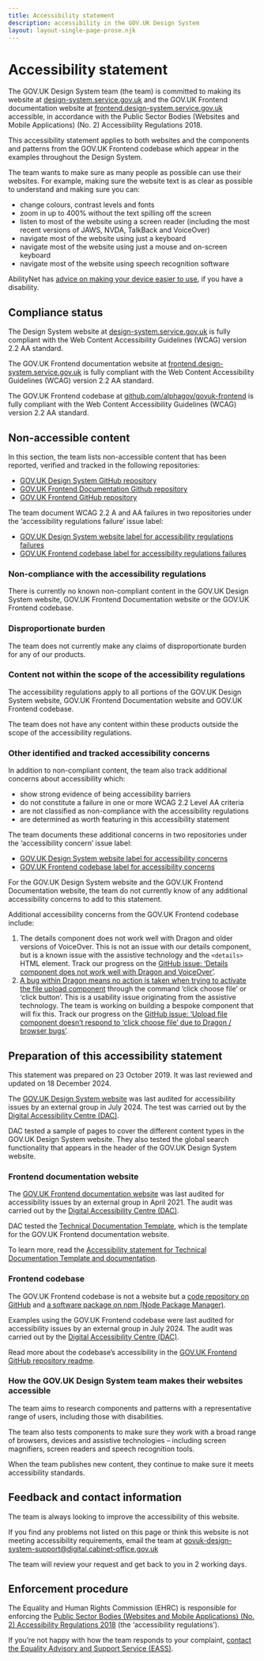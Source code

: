 ```yaml
---
title: Accessibility statement
description: accessibility in the GOV.UK Design System
layout: layout-single-page-prose.njk
---
```


# Accessibility statement

The GOV.UK Design System team (the team) is committed to making its website at [design-system.service.gov.uk](https://design-system.service.gov.uk/) and the GOV.UK Frontend documentation website at [frontend.design-system.service.gov.uk](https://frontend.design-system.service.gov.uk/) accessible, in accordance with the Public Sector Bodies (Websites and Mobile Applications) (No. 2) Accessibility Regulations 2018.

This accessibility statement applies to both websites and the components and patterns from the GOV.UK Frontend codebase which appear in the examples throughout the Design System.

The team wants to make sure as many people as possible can use their websites. For example, making sure the website text is as clear as possible to understand and making sure you can:

- change colours, contrast levels and fonts
- zoom in up to 400% without the text spilling off the screen
- listen to most of the website using a screen reader (including the most recent versions of JAWS, NVDA, TalkBack and VoiceOver)
- navigate most of the website using just a keyboard
- navigate most of the website using just a mouse and on-screen keyboard
- navigate most of the website using speech recognition software

AbilityNet has [advice on making your device easier to use](https://mcmw.abilitynet.org.uk/), if you have a disability.

## Compliance status

The Design System website at [design-system.service.gov.uk](https://design-system.service.gov.uk/) is fully compliant with the Web Content Accessibility Guidelines (WCAG) version 2.2 AA standard.

The GOV.UK Frontend documentation website at [frontend.design-system.service.gov.uk](https://frontend.design-system.service.gov.uk/) is fully compliant with the Web Content Accessibility Guidelines (WCAG) version 2.2 AA standard.

The GOV.UK Frontend codebase at [github.com/alphagov/govuk-frontend](https://github.com/alphagov/govuk-frontend) is fully compliant with the Web Content Accessibility Guidelines (WCAG) version 2.2 AA standard.

## Non-accessible content

In this section, the team lists non-accessible content that has been reported, verified and tracked in the following repositories:

- [GOV.UK Design System GitHub repository](https://github.com/alphagov/govuk-design-system)
- [GOV.UK Frontend Documentation Github repository](https://github.com/alphagov/govuk-frontend-docs)
- [GOV.UK Frontend GitHub repository](https://github.com/alphagov/govuk-frontend)

The team document WCAG 2.2 A and AA failures in two repositories under the ‘accessibility regulations failure’ issue label:

- [GOV.UK Design System website label for accessibility regulations failures](https://github.com/alphagov/govuk-design-system/issues?q=is%3Aopen+is%3Aissue+label%3A%22accessibility+regulations+failure%22)
- [GOV.UK Frontend codebase label for accessibility regulations failures](https://github.com/alphagov/govuk-frontend/issues?q=is%3Aopen+is%3Aissue+label%3A%22accessibility+regulations+failure%22)

### Non-compliance with the accessibility regulations

There is currently no known non-compliant content in the GOV.UK Design System website, GOV.UK Frontend Documentation website or the GOV.UK Frontend codebase.

### Disproportionate burden

The team does not currently make any claims of disproportionate burden for any of our products.

### Content not within the scope of the accessibility regulations

The accessibility regulations apply to all portions of the GOV.UK Design System website, GOV.UK Frontend Documentation website and GOV.UK Frontend codebase.

The team does not have any content within these products outside the scope of the accessibility regulations.

### Other identified and tracked accessibility concerns

In addition to non-compliant content, the team also track additional concerns about accessibility which:

- show strong evidence of being accessibility barriers
- do not constitute a failure in one or more WCAG 2.2 Level AA criteria
- are not classified as non-compliance with the accessibility regulations
- are determined as worth featuring in this accessibility statement

The team documents these additional concerns in two repositories under the ‘accessibility concern’ issue label:

- [GOV.UK Design System website label for accessibility concerns](https://github.com/alphagov/govuk-design-system/issues?q=is%3Aopen+is%3Aissue+label%3A%22accessibility+concern%22)
- [GOV.UK Frontend codebase label for accessibility concerns](https://github.com/alphagov/govuk-frontend/issues?q=is%3Aopen+is%3Aissue+label%3A%22accessibility+concern%22)

For the GOV.UK Design System website and the GOV.UK Frontend Documentation website, the team do not currently know of any additional accessibility concerns to add to this statement.

Additional accessibility concerns from the GOV.UK Frontend codebase include:

1.  The details component does not work well with Dragon and older versions of VoiceOver. This is not an issue with our details component, but is a known issue with the assistive technology and the `<details>` HTML element. Track our progress on the [GitHub issue: ‘Details component does not work well with Dragon and VoiceOver’](https://github.com/alphagov/govuk-frontend/issues/3693).
2.  [A bug within Dragon means no action is taken when trying to activate the file upload component](https://github.com/alphagov/reported-bugs/issues/35) through the command ‘click choose file’ or ‘click button’. This is a usability issue originating from the assistive technology. The team is working on building a bespoke component that will fix this. Track our progress on the [GitHub issue: ‘Upload file component doesn’t respond to ‘click choose file’ due to Dragon / browser bugs’](https://github.com/alphagov/govuk-frontend/issues/3686).

## Preparation of this accessibility statement

This statement was prepared on 23 October 2019. It was last reviewed and updated on 18 December 2024.

The [GOV.UK Design System website](https://design-system.service.gov.uk/) was last audited for accessibility issues by an external group in July 2024. The test was carried out by the [Digital Accessibility Centre (DAC)](https://digitalaccessibilitycentre.org/).

DAC tested a sample of pages to cover the different content types in the GOV.UK Design System website. They also tested the global search functionality that appears in the header of the GOV.UK Design System website.

### Frontend documentation website

The [GOV.UK Frontend documentation website](http://frontend.design-system.service.gov.uk/) was last audited for accessibility issues by an external group in April 2021. The audit was carried out by the [Digital Accessibility Centre (DAC)](https://digitalaccessibilitycentre.org/).

DAC tested the [Technical Documentation Template](https://tdt-documentation.london.cloudapps.digital/), which is the template for the GOV.UK Frontend documentation website.

To learn more, read the [Accessibility statement for Technical Documentation Template and documentation](https://github.com/alphagov/tdt-documentation/blob/main/source/accessibility/index.html.md.erb).

### Frontend codebase

The GOV.UK Frontend codebase is not a website but a [code repository on GitHub](https://github.com/alphagov/govuk-frontend) and [a software package on npm (Node Package Manager)](https://www.npmjs.com/package/govuk-frontend).

Examples using the GOV.UK Frontend codebase were last audited for accessibility issues by an external group in July 2024. The audit was carried out by the [Digital Accessibility Centre (DAC)](https://digitalaccessibilitycentre.org/).

Read more about the codebase’s accessibility in the [GOV.UK Frontend GitHub repository readme](https://github.com/alphagov/govuk-frontend#accessibility).

### How the GOV.UK Design System team makes their websites accessible

The team aims to research components and patterns with a representative range of users, including those with disabilities.

The team also tests components to make sure they work with a broad range of browsers, devices and assistive technologies – including screen magnifiers, screen readers and speech recognition tools.

When the team publishes new content, they continue to make sure it meets accessibility standards.

## Feedback and contact information

The team is always looking to improve the accessibility of this website.

If you find any problems not listed on this page or think this website is not meeting accessibility requirements, email the team at govuk-design-system-support@digital.cabinet-office.gov.uk

The team will review your request and get back to you in 2 working days.

## Enforcement procedure

The Equality and Human Rights Commission (EHRC) is responsible for enforcing the [Public Sector Bodies (Websites and Mobile Applications) (No. 2) Accessibility Regulations 2018](https://www.legislation.gov.uk/uksi/2018/952/contents) (the ‘accessibility regulations’).

If you’re not happy with how the team responds to your complaint, [contact the Equality Advisory and Support Service (EASS)](https://www.equalityadvisoryservice.com/).
